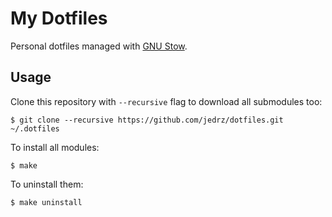# My Dotfiles

Personal dotfiles managed with [GNU Stow](http://www.gnu.org/software/stow/).

## Usage

Clone this repository with `--recursive` flag to download all submodules too:

    $ git clone --recursive https://github.com/jedrz/dotfiles.git ~/.dotfiles

To install all modules:

    $ make

To uninstall them:

    $ make uninstall
